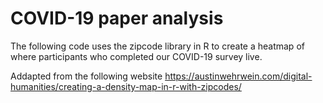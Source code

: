 # COVID-19 paper analysis
The following code uses the zipcode library in R to create a heatmap of where participants who completed our COVID-19 survey live.

Addapted from the following website
https://austinwehrwein.com/digital-humanities/creating-a-density-map-in-r-with-zipcodes/
